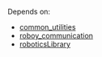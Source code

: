 Depends on:
- [common_utilities](https://github.com/Roboy/common_utilities)
- [roboy_communication](https://github.com/Roboy/roboy_communication)
- [roboticsLibrary](https://github.com/Roboy/rl)
